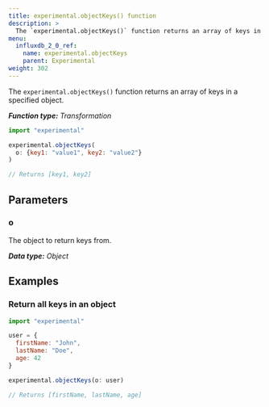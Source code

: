 ```yaml
---
title: experimental.objectKeys() function
description: >
  The `experimental.objectKeys()` function returns an array of keys in a specified object.
menu:
  influxdb_2_0_ref:
    name: experimental.objectKeys
    parent: Experimental
weight: 302
---
```


The `experimental.objectKeys()` function returns an array of keys in a specified object.

_**Function type:** Transformation_

```js
import "experimental"

experimental.objectKeys(
  o: {key1: "value1", key2: "value2"}
)

// Returns [key1, key2]
```

## Parameters

### o
The object to return keys from.

_**Data type:** Object_

## Examples

### Return all keys in an object
```js
import "experimental"

user = {
  firstName: "John",
  lastName: "Doe",
  age: 42
}

experimental.objectKeys(o: user)

// Returns [firstName, lastName, age]
```
